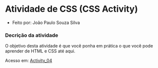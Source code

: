 # Atividade de CSS (CSS Activity)
- Feito por: João Paulo Souza Silva

### Decrição da atividade
  O objetivo desta atividade é que você ponha em prática o que você pode aprender de HTML e CSS até aqui.

  Acesso em: [Activity_04](https://655014ba4b848b15298f76bd--dulcet-toffee-3f8275.netlify.app/)